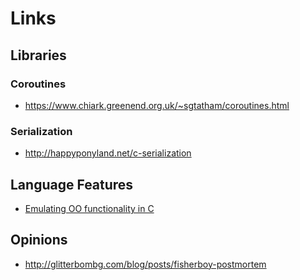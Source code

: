 # Links

## Libraries

### Coroutines

- https://www.chiark.greenend.org.uk/~sgtatham/coroutines.html

### Serialization

- http://happyponyland.net/c-serialization

## Language Features

- [Emulating OO functionality in C](http://nullprogram.com/blog/2014/10/21/)

## Opinions

- http://glitterbombg.com/blog/posts/fisherboy-postmortem
